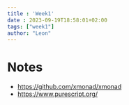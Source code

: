 ```yaml
---
title : 'Week1'
date : 2023-09-19T18:58:01+02:00
tags: ["week1"]
author: "Leon"
---
```


# Notes

- https://github.com/xmonad/xmonad
- https://www.purescript.org/

